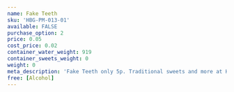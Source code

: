 ```yaml
---
name: Fake Teeth
sku: 'HBG-PM-013-01'
available: FALSE
purchase_option: 2
price: 0.05
cost_price: 0.02
container_water_weight: 919
container_sweets_weight: 0
weight: 0
meta_description: 'Fake Teeth only 5p. Traditional sweets and more at Humbugs Confectionery Store. Specialists in satisfying your sweet tooth!'
free: [Alcohol]
---
```

